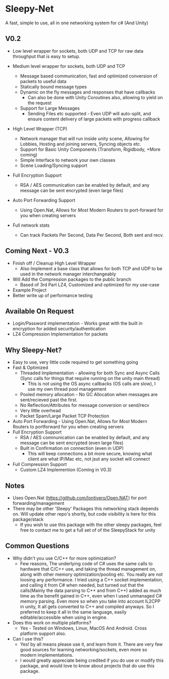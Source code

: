# Sleepy-Net
A fast, simple to use, all in one networking system for c# (And Unity) 

## V0.2
- Low level wrapper for sockets, both UDP and TCP for raw data throughput that is easy to setup.

- Medium level wrapper for sockets, both UDP and TCP
  - Message based communication, fast and optimized conversion of packets to useful data
  - Statically bound message types
  - Dynamic on the fly messages and responses that have callbacks
    - Can also be done with Unity Coroutines also, allowing to yield on the request
  - Support for Large Messages 
    - Sending Files etc supported - Even UDP will auto-split, and ensure content delivery of large packets with progress callback
    
- High Level Wrapper (TCP) 
  - Network manager that will run inside unity scene, Allowing for Lobbies, Hosting and joining servers, Syncing objects etc.
  - Support for Basic Unity Components (Transform, Rigidbody, +More coming) 
  - Simple Interface to network your own classes
  - Scene Loading/Syncing support
  
- Full Encryption Support
  - RSA / AES communication can be enabled by default, and any message can be sent encrypted (even large files)
  
- Auto Port Forwarding Support
  - Using Open.Nat, Allows for *Most* Modern Routers to port-forward for you when creating servers
  
- Full network stats
  - Can track Packets Per Second, Data Per Second, Both sent and recv. 

## Coming Next - V0.3
- Finish off / Cleanup High Level Wrapper
  - Also Implement a base class that allows for both TCP and UDP to be used in the network manager interchangeably
- Will Add the Compression packages to the public branch
  - Based of 3rd Part LZ4, Customized and optimized for my use-case 
- Example Project
- Better write up of performance testing

## Available On Request
- Login/Password implementation - Works great with the built in encryption for added security/authentication
- LZ4 Compression Implementation for packets

## Why Sleepy-Net?
- Easy to use, very little code required to get something going
- Fast & Optimized
  - Threaded Implementation - allowing for both Sync and Async Calls (Sync calls for things that require running on the unity main thread) 
    - This is not using the OS async callbacks (OS calls are slow), I use my own thread pool management
  - Pooled memory allocation - No GC Allocation when messages are sent/recieved past the first.
  - No Reflection/Attributes for message conversion or send/recv 
  - Very little overhead
  - Packet Spam/Large Packet TCP Protection
- Auto Port Forwarding - Using Open.Nat, Allows for *Most* Modern Routers to portforward for you when creating servers
- Full Encryption Support
  - RSA / AES communication can be enabled by default, and any message can be sent encrypted (even large files)
  - Built in Confirmation on connection (even in UDP) 
    - This will keep connections a bit more secure, knowing what client are what IP/Mac etc, not jsut any socket will connect
- Full Compression Support
  - Custom LZ4 Implemention (Coming in V0.3)

## Notes
- Uses Open.Nat (https://github.com/lontivero/Open.NAT) for port forwarding/management
- There may be other 'Sleepy' Packages this networking stack depends on. Will update other repo's shortly, but code visibility is here for this package/stack
  - If you wish to use this package with the other sleepy packages, feel free to contact me to get a full set of of the SleepyStack for unity

## Common Questions
- Why didn't you use C/C++ for more optimization? 
  - Few reasons, The underlying code of C# uses the same calls to hardware that C/C++ use, and taking the thread management on, along with other memory optimization/pooling etc. You really are not loosing any performance. I tried using a C++ socket implementation, and calling it from C# when needed, but turned out that the calls(Mainly the data parsing to C++ and from C++) added as much time as the benefit gained in C++, even when I used unmanaged C# memory parsing. Even more so when you take into account IL2CPP in unity, It all gets converted to C++ and compiled anyways. So I preferred to keep it all in the same language, easily editable/accessible when using in engine.
- Does this work on multiple platforms?
  - Yes - Tested on Windows, Linux, MacOS And Android. Cross platform support also. 
- Can I use this? 
  - Yes! by all means please use it, and learn from it. There are very few good sources for learning networking/sockets, even more so modern implementations.
  - I would greatly appreciate being credited if you do use or modify this package, and would love to know about projects that do use this package.
